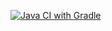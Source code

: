 [![Java CI with Gradle](https://github.com/nshishova/Patterns-1/actions/workflows/gradle.yml/badge.svg)](https://github.com/nshishova/Patterns-1/actions/workflows/gradle.yml)
